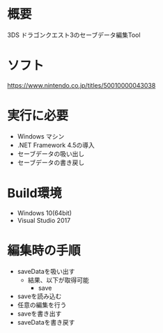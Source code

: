 # 概要
3DS ドラゴンクエスト3のセーブデータ編集Tool

# ソフト
https://www.nintendo.co.jp/titles/50010000043038

# 実行に必要
* Windows マシン
* .NET Framework 4.5の導入
* セーブデータの吸い出し
* セーブデータの書き戻し

# Build環境
* Windows 10(64bit)
* Visual Studio 2017

# 編集時の手順
* saveDataを吸い出す
   * 結果、以下が取得可能
      * save
* saveを読み込む
* 任意の編集を行う
* saveを書き出す
* saveDataを書き戻す
